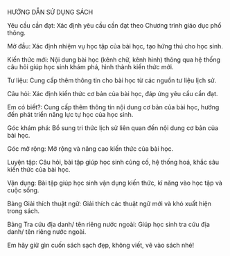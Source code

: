 HƯỚNG DẪN SỬ DỤNG SÁCH

Yêu cầu cần đạt: Xác định yêu cầu cần đạt theo Chương trình giáo dục phổ thông.

Mở đầu: Xác định nhiệm vụ học tập của bài học, tạo hứng thú cho học sinh.

Kiến thức mới: Nội dung bài học (kênh chữ, kênh hình) thông qua hệ thống câu hỏi giúp học sinh khám phá, hình thành kiến thức mới.

Tư liệu: Cung cấp thêm thông tin cho bài học từ các nguồn tư liệu lịch sử.

Câu hỏi: Xác định kiến thức cơ bản của bài học, đáp ứng yêu cầu cần đạt.

Em có biết?: Cung cấp thêm thông tin nội dung cơ bản của bài học, hướng đến phát triển năng lực tự học của học sinh.

Góc khám phá: Bổ sung tri thức lịch sử liên quan đến nội dung cơ bản của bài học.

Góc mở rộng: Mở rộng và nâng cao kiến thức của bài học.

Luyện tập: Câu hỏi, bài tập giúp học sinh củng cố, hệ thống hoá, khắc sâu kiến thức của bài học.

Vận dụng: Bài tập giúp học sinh vận dụng kiến thức, kĩ năng vào học tập và cuộc sống.

Bảng Giải thích thuật ngữ: Giải thích các thuật ngữ mới và khó xuất hiện trong sách.

Bảng Tra cứu địa danh/ tên riêng nước ngoài: Giúp học sinh tra cứu địa danh/ tên riêng nước ngoài.

Em hãy giữ gìn cuốn sách sạch đẹp, không viết, vẽ vào sách nhé!
